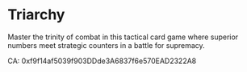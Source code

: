 # Triarchy

Master the trinity of combat in this tactical card game where superior numbers meet strategic counters in a battle for supremacy.

CA: 0xf9f14af5039f903DDde3A6837f6e570EAD2322A8